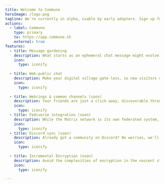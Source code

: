 ```yaml
---
title: Welcome to Commune
heroImage: /logo.png
tagline: We're currently in alpha, usable by early adopters. Sign up for your own space on app.commune.sh to try it!.
actions:
  - label: Commune
    type: primary
    to: https://app.commune.sh
    external: true
features:
  - title: Message gardening
    description: What starts as an ephemeral chat message might evolve into an intricate thread with multiple incoming/outgoing connections. Commune facilitates this progression by making chat-view and board-view two different view modes of the one same channel.
    icon:
      type: iconify
    
  - title: Web-public chat
    description: Make your digital village gate-less, so new visitors may freely look around before making themselves known. Grant informative threads a proper place on the indexable web.
    icon:
      type: iconify
      
  - title: Webrings & common channels (soon)
    description: Your friends are just a click away, discoverable through Related Space lists. Better yet, closely aligned communities can carry common channels together, e.g. syndicating a single offtopic channel across multiple spaces.
    icon:
      type: iconify
  - title: Fediverse integration (soon)
    description: While the Matrix network is its own federated system, Commune also connects with the larger fediverse, i.e. Mastodon, Lemmy et.al. Log in with your fediverse account, verify links and more.
    icon:
      type: iconify
  - title: Discord sync (soon)
    description: Already got a community on Discord? No worries, we'll sync it up for you, and suddenly your Discord server will be fully backed up and web-readable via its Commune bridge.
    icon:
      type: iconify
  
  - title: Incremental Encryption (soon)
    description: Avoid the complexities of encryption in the nascent stages of community. Opt-in to the advanced security features of Matrix when the time is right.
    icon:
      type: iconify

---
```



